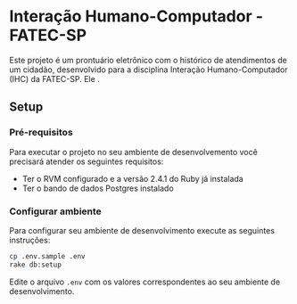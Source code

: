 # Interação Humano-Computador - FATEC-SP

Este projeto é um prontuário eletrônico com o histórico de atendimentos de um cidadão, desenvolvido para a disciplina Interação Humano-Computador (IHC) da FATEC-SP. Ele .

## Setup

### Pré-requisitos

Para executar o projeto no seu ambiente de desenvolvemento você precisará atender os seguintes requisitos:

* Ter o RVM configurado e a versão 2.4.1 do Ruby já instalada
* Ter o bando de dados Postgres instalado

### Configurar ambiente

Para configurar seu ambiente de desenvolvimento execute as seguintes instruções:

```bash
cp .env.sample .env
rake db:setup
```

Edite o arquivo `.env` com os valores correspondentes ao seu ambiente de desenvolvimento.
